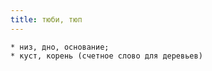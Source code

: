 ```yaml
---
title: тюби, тюп
---
```


    * низ, дно, основание;
    * куст, корень (счетное слово для деревьев)
